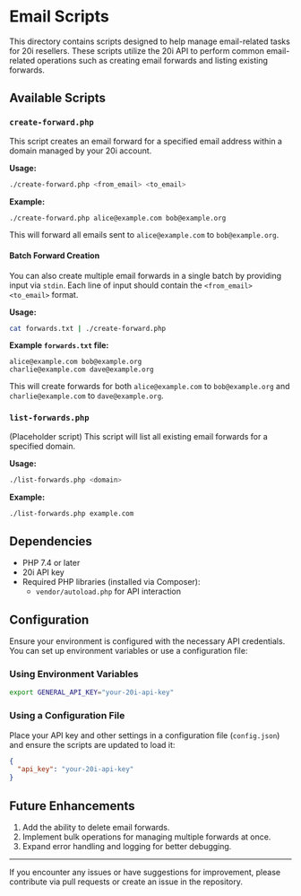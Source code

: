 # Email Scripts

This directory contains scripts designed to help manage email-related tasks for 20i resellers. These scripts utilize the 20i API to perform common email-related operations such as creating email forwards and listing existing forwards.

## Available Scripts

### `create-forward.php`
This script creates an email forward for a specified email address within a domain managed by your 20i account.

**Usage:**
```bash
./create-forward.php <from_email> <to_email>
```

**Example:**
```bash
./create-forward.php alice@example.com bob@example.org
```
This will forward all emails sent to `alice@example.com` to `bob@example.org`.

#### Batch Forward Creation
You can also create multiple email forwards in a single batch by providing input via `stdin`. Each line of input should contain the `<from_email> <to_email>` format.

**Usage:**
```bash
cat forwards.txt | ./create-forward.php
```

**Example `forwards.txt` file:**
```
alice@example.com bob@example.org
charlie@example.com dave@example.org
```
This will create forwards for both `alice@example.com` to `bob@example.org` and `charlie@example.com` to `dave@example.org`.

### `list-forwards.php`
(Placeholder script)
This script will list all existing email forwards for a specified domain.

**Usage:**
```bash
./list-forwards.php <domain>
```

**Example:**
```bash
./list-forwards.php example.com
```

## Dependencies

- PHP 7.4 or later
- 20i API key
- Required PHP libraries (installed via Composer):
  - `vendor/autoload.php` for API interaction

## Configuration

Ensure your environment is configured with the necessary API credentials. You can set up environment variables or use a configuration file:

### Using Environment Variables
```bash
export GENERAL_API_KEY="your-20i-api-key"
```

### Using a Configuration File
Place your API key and other settings in a configuration file (`config.json`) and ensure the scripts are updated to load it:

```json
{
  "api_key": "your-20i-api-key"
}
```

## Future Enhancements

1. Add the ability to delete email forwards.
2. Implement bulk operations for managing multiple forwards at once.
3. Expand error handling and logging for better debugging.

---

If you encounter any issues or have suggestions for improvement, please contribute via pull requests or create an issue in the repository.
